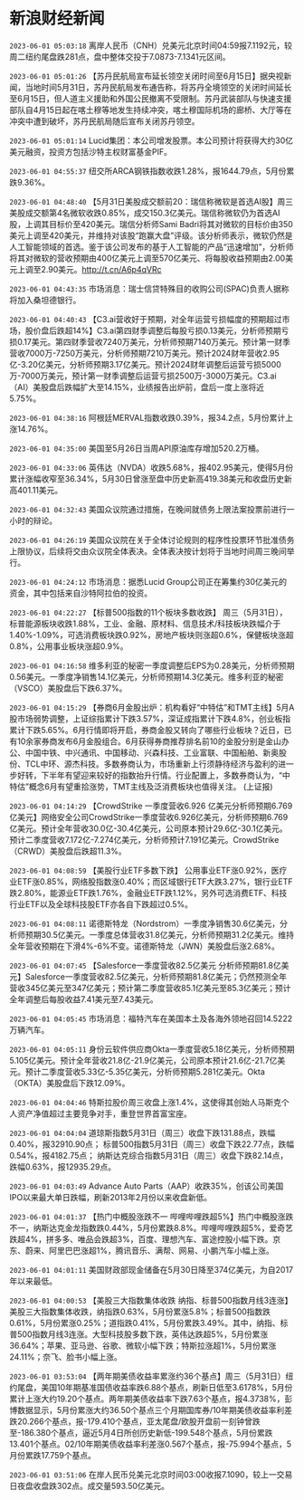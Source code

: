 # 新浪财经新闻
`2023-06-01 05:03:18` 离岸人民币（CNH）兑美元北京时间04:59报7.1192元，较周二纽约尾盘跌281点，盘中整体交投于7.0873-7.1341元区间。

`2023-06-01 05:01:26` 【苏丹民航局宣布延长领空关闭时间至6月15日】据央视新闻，当地时间5月31日，苏丹民航局发布通告称，将苏丹全境领空的关闭时间延长至6月15日，但人道主义援助和外国公民撤离不受限制。苏丹武装部队与快速支援部队自4月15日起在喀土穆等地发生持续冲突，喀土穆国际机场的廊桥、大厅等在冲突中遭到破坏，苏丹民航局随后宣布关闭苏丹领空。

`2023-06-01 05:01:14` Lucid集团：本公司增发股票。本公司预计将获得大约30亿美元融资，投资方包括沙特主权财富基金PIF。

`2023-06-01 04:55:37` 纽交所ARCA钢铁指数收跌1.28%，报1644.79点，5月份累跌9.36%。

`2023-06-01 04:48:40` 【5月31日美股成交额前20：瑞信称微软是首选AI股】周三美股成交额第4名微软收跌0.85%，成交150.3亿美元。瑞信称微软仍为首选AI股，上调其目标价至420美元。瑞信分析师Sami Badri将其对微软的目标价由350美元上调至420美元，并维持对该股“跑赢大盘”评级。该分析师表示，微软仍然是人工智能领域的首选。鉴于该公司发布的基于人工智能的产品“迅速增加”，分析师将其对微软的营收预期由400亿美元上调至570亿美元、将每股收益预期由2.00美元上调至2.90美元。http://t.cn/A6p4qVRc

`2023-06-01 04:43:35` 市场消息：瑞士信贷特殊目的收购公司(SPAC)负责人据称将加入桑坦德银行。

`2023-06-01 04:40:43` 【C3.ai营收好于预期，对全年运营亏损幅度的预期超过市场，股价盘后跌超14%】C3.ai第四财季调整后每股亏损0.13美元，分析师预期亏损0.17美元。第四财季营收7240万美元，分析师预期7140万美元。预计第一财季营收7000万-7250万美元，分析师预期7210万美元。预计2024财年营收2.95亿-3.20亿美元，分析师预期3.17亿美元。预计2024财年调整后运营亏损5000万-7000万美元，预计第一财季调整后运营亏损2500万-3000万美元。C3.ai（AI）美股盘后跌幅扩大至14.15%，业绩报告出炉前，盘后一度上涨将近5.75%。

`2023-06-01 04:38:16` 阿根廷MERVAL指数收跌0.39%，报34.2点，5月份累计上涨14.76%。

`2023-06-01 04:35:00` 美国至5月26日当周API原油库存增加520.2万桶。

`2023-06-01 04:33:06` 英伟达（NVDA）收跌5.68%，报402.95美元，使得5月份累计涨幅收窄至36.34%，5月30日曾涨至盘中历史新高419.38美元和收盘历史新高401.11美元。

`2023-06-01 04:32:43` 美国众议院通过措施，在晚间就债务上限法案投票前进行一小时的辩论。

`2023-06-01 04:26:19` 美国众议院在关于全体讨论规则的程序性投票环节批准债务上限协议，后续将交由众议院全体表决。全体表决按计划将于当地时间周三晚间举行。

`2023-06-01 04:24:12` 市场消息：据悉Lucid Group公司正在筹集约30亿美元的资金，其中包括来自沙特阿拉伯的投资。

`2023-06-01 04:22:27` 【标普500指数的11个板块多数收跌】 周三（5月31日），标普能源板块收跌1.88%，工业、金融、原材料、信息技术/科技板块跌幅介于1.40%-1.09%，可选消费板块跌0.92%，房地产板块则涨超0.6%，保健板块涨超0.8%，公用事业板块涨超0.9%。

`2023-06-01 04:16:58` 维多利亚的秘密一季度调整后EPS为0.28美元，分析师预期0.56美元。一季度净销售14.1亿美元，分析师预期14.3亿美元。维多利亚的秘密（VSCO）美股盘后下跌6.37%。

`2023-06-01 04:15:29` 【券商6月金股出炉：机构看好“中特估”和TMT主线】5月A股市场弱势调整，上证综指累计下跌3.57%，深证成指累计下跌4.8%，创业板指累计下跌5.65%。6月行情即将开启，券商金股又转向了哪些行业板块？近日，已有10余家券商发布6月金股组合。6月获得券商推荐排名前10的金股分别是金山办公、中国中铁、中兴通讯、中国移动、兴森科技、工业富联、中国船舶、新奥股份、TCL中环、源杰科技。多数券商认为，市场重新上行须静待经济与盈利的进一步好转，下半年有望迎来较好的指数抬升行情。行业配置上，多数券商认为，“中特估”概念6月有望重拾涨势，TMT主线及泛消费板块也值得关注。 (上证报)

`2023-06-01 04:14:29` 【CrowdStrike 一季度营收6.926 亿美元分析师预期6.769 亿美元】网络安全公司CrowdStrike一季度营收6.926亿美元，分析师预期6.769亿美元。预计全年营收30.0亿-30.4亿美元，公司原本预计29.6亿-30.1亿美元。预计二季度营收7.172亿-7.274亿美元，分析师预计7.191亿美元。CrowdStrike（CRWD）美股盘后跌超11.3%。

`2023-06-01 04:08:59` 【美股行业ETF多数下跌】 公用事业ETF涨0.92%，医疗业ETF涨0.85%，网络股指数涨0.40%；而区域银行ETF大跌3.27%，银行业ETF跌2.80%，能源业ETF跌1.76%，金融业ETF跌1.12%，另外可选消费ETF、科技行业ETF以及全球科技股ETF亦各自下跌超过0.5%。

`2023-06-01 04:08:11` 诺德斯特龙（Nordstrom）一季度净销售30.6亿美元，分析师预期30.5亿美元。一季度总体营收31.8亿美元，分析师预期31.2亿美元。维持全年营收预期在下滑4%-6%不变。诺德斯特龙（JWN）美股盘后涨2.68%。

`2023-06-01 04:07:45` 【Salesforce一季度营收82.5亿美元 分析师预期81.8亿美元】Salesforce一季度营收82.5亿美元，分析师预期81.8亿美元；仍然预测全年营收345亿美元至347亿美元；预计第二季度营收85.1亿美元至85.3亿美元；预计全年调整后每股收益7.41美元至7.43美元。

`2023-06-01 04:05:45` 市场消息：福特汽车在美国本土及各海外领地召回14.5222万辆汽车。

`2023-06-01 04:05:11` 身份云软件供应商Okta一季度营收5.18亿美元，分析师预期5.105亿美元。预计全年营收21.8亿-21.9亿美元，公司原本预计21.6亿-21.7亿美元。预计二季度营收5.33亿-5.35亿美元，分析师预期5.281亿美元。Okta（OKTA）美股盘后下跌12.09%。

`2023-06-01 04:04:46` 特斯拉股价周三收盘上涨1.4%，这使得其创始人马斯克个人资产净值超过主要竞争对手，重登世界首富宝座。

`2023-06-01 04:04:04`   道琼斯指数5月31日（周三）收盘下跌131.88点，跌幅0.40%，报32910.90点；
标普500指数5月31日（周三）收盘下跌22.77点，跌幅0.54%，报4182.75点；
纳斯达克综合指数5月31日（周三）收盘下跌82.14点，跌幅0.63%，报12935.29点。

`2023-06-01 04:03:49` Advance Auto Parts（AAP）收跌35%，创该公司美国IPO以来最大单日跌幅，刷新2013年2月份以来收盘新低。

`2023-06-01 04:01:37` 【热门中概股涨跌不一 哔哩哔哩跌超5%】热门中概股涨跌不一，纳斯达克金龙指数跌0.44%，5月份累跌8.8%。哔哩哔哩跌超5%，爱奇艺跌超4%，拼多多、唯品会跌超3%，百度、理想汽车、富途控股小幅下跌。京东、蔚来、阿里巴巴涨超1%，腾讯音乐、满帮、网易、小鹏汽车小幅上涨。

`2023-06-01 04:01:11` 美国财政部现金储备在5月30日降至374亿美元，为自2017年以来最低。

`2023-06-01 04:00:53` 【美股三大指数集体收跌 纳指、标普500指数月线3连涨】美股三大指数集体收跌，纳指跌0.63%，5月份累涨5.8%；标普500指数跌0.61%，5月份累涨0.25%；道指跌0.41%，5月份累跌3.49%。其中，纳指、标普500指数月线3连涨。大型科技股多数下跌，英伟达跌超5%，5月份累涨36.64%；苹果、亚马逊、谷歌、微软小幅下跌；特斯拉涨超1%，5月份累涨24.11%；奈飞、脸书小幅上涨。

`2023-06-01 03:53:04` 【两年期美债收益率累涨约36个基点】周三（5月31日）纽约尾盘，美国10年期基准国债收益率跌6.88个基点，刷新日低至3.6178%，5月份累计上涨大约19.20个基点。两年期美债收益率下跌7.63个基点，报4.3738%，彭博数据显示，5月份累涨大约36.50个基点三个月期国库券/10年期美债收益率利差跌20.266个基点，报-179.410个基点，亚太尾盘/欧股开盘前一刻钟曾跌至-186.380个基点，逼近5月4日所创历史新低-199.548个基点，5月份累跌13.401个基点。02/10年期美债收益率利差涨0.567个基点，报-75.994个基点，5月份累跌17.759个基点。

`2023-06-01 03:51:06` 在岸人民币兑美元北京时间03:00收报7.1090，较上一交易日夜盘收盘跌302点。成交量593.50亿美元。

